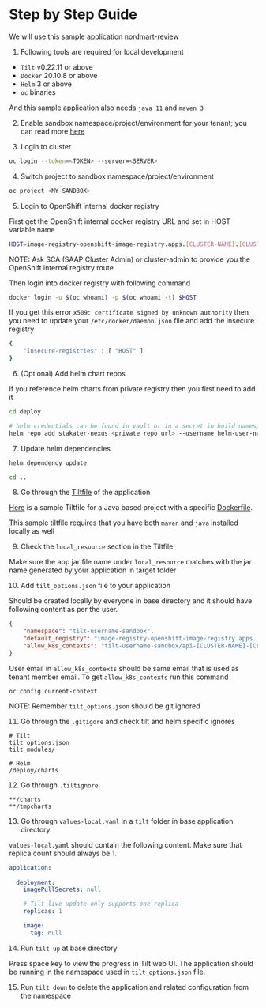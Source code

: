# Step by Step Guide

We will use this sample application [nordmart-review](https://github.com/stakater-lab/stakater-nordmart-review)

1) Following tools are required for local development

- `Tilt` v0.22.11 or above
- `Docker` 20.10.8 or above
- `Helm` 3 or above
- `oc` binaries

And this sample application also needs `java 11` and `maven 3`

2) Enable sandbox namespace/project/environment for your tenant; you can read more [here](https://docs.cloud.stakater.com/content/sre/tenant-operator/customresources.html#_1-tenant)

3) Login to cluster

```bash
oc login --token=<TOKEN> --server=<SERVER>
```

4) Switch project to sandbox namespace/project/environment

```bash
oc project <MY-SANDBOX>
```

5) Login to OpenShift internal docker registry

First get the OpenShift internal docker registry URL and set in HOST variable name

```bash
HOST=image-registry-openshift-image-registry.apps.[CLUSTER-NAME].[CLUSTER-ID].kubeapp.cloud
```
NOTE: Ask SCA (SAAP Cluster Admin) or cluster-admin to provide you the OpenShift internal registry route

Then login into docker registry with following command

```bash
docker login -u $(oc whoami) -p $(oc whoami -t) $HOST
```

If you get this error `x509: certificate signed by unknown authority` then you need to update your `/etc/docker/daemon.json` file and add the insecure registry

```bash
{
    "insecure-registries" : [ "HOST" ]
}
```

6) (Optional) Add helm chart repos

If you reference helm charts from private registry then you first need to add it

```bash
cd deploy

# helm credentials can be found in vault or in a secret in build namespace
helm repo add stakater-nexus <private repo url> --username helm-user-name --password ********; 
```

7) Update helm dependencies

```bash
helm dependency update

cd ..
```

8) Go through the [Tiltfile](https://github.com/stakater-lab/stakater-nordmart-review/blob/main/Tiltfile) of the application 

[Here](./tiltfile-content.md) is a sample Tiltfile for a Java based project with a specific [Dockerfile](./dockerfile-content.md).

This sample tiltfile requires that you have both `maven` and `java` installed locally as well

9) Check the `local_resource` section in the Tiltfile

Make sure the app jar file name under `local_resource` matches with the jar name generated by your application in target folder
 
10) Add `tilt_options.json` file to your application

Should be created locally by everyone in base directory and it should have following content as per the user.

```json
{
    "namespace": "tilt-username-sandbox",
    "default_registry": "image-registry-openshift-image-registry.apps.[CLUSTER-NAME].[CLUSTER-ID].kubeapp.cloud/{}",
    "allow_k8s_contexts": "tilt-username-sandbox/api-[CLUSTER-NAME]-[CLUSTER-ID]-kubeapp-cloud:6443/user@email.com"
}
```

User email in `allow_k8s_contexts` should be same email that is used as tenant member email. To get `allow_k8s_contexts` run this command

```
oc config current-context
```

NOTE: Remember `tilt_options.json` should be git ignored

11) Go through the `.gitigore` and check tilt and helm specific ignores

```
# Tilt
tilt_options.json
tilt_modules/

# Helm
/deploy/charts
```

12) Go through `.tiltignore`

```
**/charts
**/tmpcharts
```

13) Go through `values-local.yaml` in a `tilt` folder in base application directory. 

`values-local.yaml` should contain the following content. Make sure that replica count should always be 1.

```yaml
application:
    
  deployment:
    imagePullSecrets: null

    # Tilt live update only supports one replica
    replicas: 1

    image:
      tag: null
```

14) Run `tilt up` at base directory 

Press space key to view the progress in Tilt web UI. The application should be running in the namespace used in `tilt_options.json` file.

15) Run `tilt down` to delete the application and related configuration from the namespace

